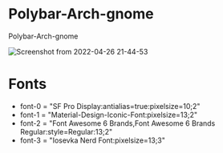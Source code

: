 # Polybar-Arch-gnome
Polybar-Arch-gnome

![Screenshot from 2022-04-26 21-44-53](https://user-images.githubusercontent.com/103053714/165390220-94ad733f-93c0-41a7-983d-9f1c8d62e69d.png)

# Fonts 
- font-0 = "SF Pro Display:antialias=true:pixelsize=10;2"
- font-1 = "Material-Design-Iconic-Font:pixelsize=13;2"
- font-2 = "Font Awesome 6 Brands,Font Awesome 6 Brands Regular:style=Regular:13;2"
- font-3 = "Iosevka Nerd Font:pixelsize=13;3"

